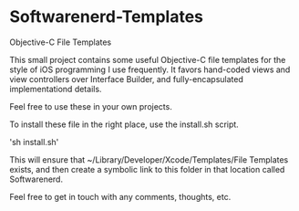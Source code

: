 Softwarenerd-Templates
======================

Objective-C File Templates

This small project contains some useful Objective-C file templates for the style of iOS programming I use frequently. It favors hand-coded views and view controllers over Interface Builder, and fully-encapsulated implementationd details.

Feel free to use these in your own projects.

To install these file in the right place, use the install.sh script.

'sh install.sh'

This will ensure that ~/Library/Developer/Xcode/Templates/File Templates exists, and then create a symbolic link to this folder in that location called Softwarenerd.

Feel free to get in touch with any comments, thoughts, etc.
